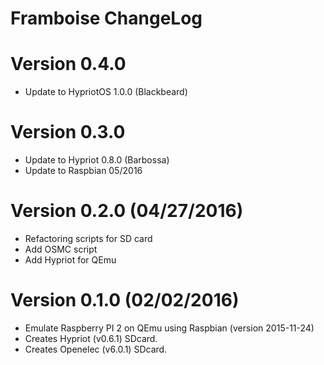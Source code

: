 Framboise ChangeLog
====================

# Version 0.4.0

- Update to HypriotOS 1.0.0 (Blackbeard)

# Version 0.3.0

- Update to Hypriot 0.8.0 (Barbossa)
- Update to Raspbian 05/2016

# Version 0.2.0 (04/27/2016)

- Refactoring scripts for SD card
- Add OSMC script
- Add Hypriot for QEmu

# Version 0.1.0 (02/02/2016)

- Emulate Raspberry PI 2 on QEmu using Raspbian (version 2015-11-24)
- Creates Hypriot (v0.6.1) SDcard.
- Creates Openelec (v6.0.1) SDcard.
